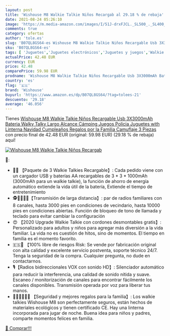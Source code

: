 ```yaml
---
layout: post
title: 'Wishouse M8 Walkie Talkie Niños Recargab al 29.18 % de rebaja'
date: 2021-08-24 05:26:10
image: 'https://m.media-amazon.com/images/I/51J-drxFJCL._SL500_._SL400_.jpg'
comments: true
category: ofertas
author: 'tole.es'
slug: 'B07QL8GS64-es Wishouse M8 Walkie Talkie Niños Recargable Usb 3X3000mAh...'
sku: 'B07QL8GS64-es'
tags: [ 'Juguetes','Juguetes electrónicos','Juguetes y juegos','Walkie Talkies para niños','juguetes','wishouse', ]
actualPrice: 42.48 EUR
currency: EUR
price: 42.48
comparePrice: 59.98 EUR
prodname: 'Wishouse M8 Walkie Talkie Niños Recargable Usb 3X3000mAh Bateria  Walky Talky Largo Alcance  Cámping Juegos Policia Juguetes with Linterna  Navidad Cumpleaños Regalos por la Familia Camuflaje 3 Piezas'
country: 'es'
flag: '🇪🇸'
brand: 'Wishouse'
buyurl: 'https://www.amazon.es/dp/B07QL8GS64/?tag=tolees-21'
descuento: '29.18'
average: '46.056'
---
```


Tienes [Wishouse M8 Walkie Talkie Niños Recargable Usb 3X3000mAh Bateria  Walky Talky Largo Alcance  Cámping Juegos Policia Juguetes with Linterna  Navidad Cumpleaños Regalos por la Familia Camuflaje 3 Piezas](https://www.amazon.es/dp/B07QL8GS64/?tag=tolees-21) con precio final de  42.48 EUR (original: 59.98 EUR) (29.18 %  de rebaja) aqui!

[![Wishouse M8 Walkie Talkie Niños Recargab](https://m.media-amazon.com/images/I/51J-drxFJCL._SL500_._SL400_.jpg)](https://www.amazon.es/dp/B07QL8GS64/?tag=tolees-21)

🔎:

- 🔋🔌 【Paquete de 3 Walkie Talkies Recargable】: Cada pedido viene con un cargador USB y baterías AA recargables de 3 * 3 * 1000mAh (3000mAh para un walkie talkie), la función de ahorro de energía automático extiende la vida útil de la batería, Extiende el tiempo de entretenimiento
- 🕵🕵️‍♀️🕵️‍♂️【Transmisión de larga distancia】: par de radios familiares con 8 canales, hasta 3000 pies en condiciones de vecindario, hasta 10000 pies en condiciones abiertas. Función de bloqueo de tono de llamada y teclado para evitar cambiar la configuración
- 😍 【2020 Upgrade Walkie Talkie con cordones desmontables gratis】: Personalizado para adultos y niños para agregar más diversión a la vida familiar. La vida no es cuestión de hitos, sino de momentos. El tiempo en familia es el momento favorito.
- 🇪🇸💝 【100% libre de riesgos Risk: Se vende por fabricación original con alta calidad y excelente servicio postventa, soporte técnico 24/7. Tenga la seguridad de la compra. Cualquier pregunta, no dude en contactarnos.
- 🎙【Radios bidireccionales VOX con sonido HD】: Silenciador automático para reducir la interferencia, una calidad de sonido nítida y suave. Escaneo / monitorización de canales para encontrar fácilmente los canales disponibles. Transmisión operada por voz para liberar tus manos.
- 🎁👨‍👩‍👧‍👦🎁 【Seguridad y mejores regalos para la familia】: Los walkie talkies Wishouse M8 son perfectamente seguros, están hechos de materiales ecológicos y tienen certificado CE. Hay una linterna incorporada para jugar de noche. Buena idea para niños y padres, comparte momentos felices en familia.

[🛒 Comprar!!!](https://www.amazon.es/dp/B07QL8GS64/?tag=tolees-21)
